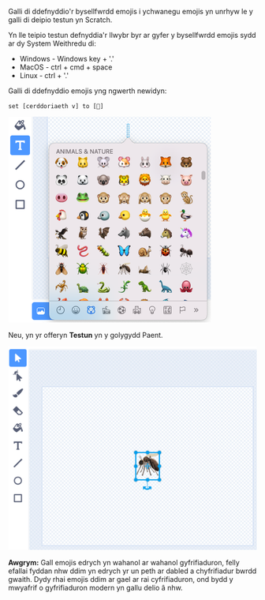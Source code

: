 Galli di ddefnyddio'r bysellfwrdd emojis i ychwanegu emojis yn unrhyw le y galli di deipio testun yn Scratch.

Yn lle teipio testun defnyddia'r llwybr byr ar gyfer y bysellfwrdd emojis sydd ar dy System Weithredu di:
- Windows - Windows key + '.'
- MacOS - ctrl + cmd + space
- Linux - ctrl + '.'

Galli di ddefnyddio emojis yng ngwerth newidyn:
```blocks3
set [cerddoriaeth v] to [🎵]
```

![desc](images/emoji-keyboard.png)

Neu, yn yr offeryn **Testun** yn y golygydd Paent.

![desc](images/emoji-mosquito.png)

**Awgrym:** Gall emojis edrych yn wahanol ar wahanol gyfrifiaduron, felly efallai fyddan nhw ddim yn edrych yr un peth ar dabled a chyfrifiadur bwrdd gwaith. Dydy rhai emojis ddim ar gael ar rai cyfrifiaduron, ond bydd y mwyafrif o gyfrifiaduron modern yn gallu delio â nhw.
